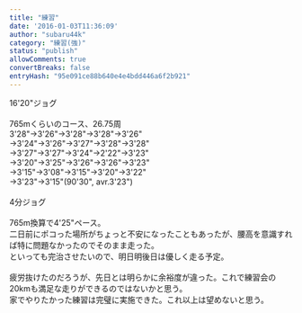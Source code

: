 ```yaml
---
title: "練習"
date: '2016-01-03T11:36:09'
author: "subaru44k"
category: "練習(強)"
status: "publish"
allowComments: true
convertBreaks: false
entryHash: "95e091ce88b640e4e4bdd446a6f2b921"
---
```

16'20"ジョグ<br>
<br>
765mくらいのコース、26.75周<br>
3'28"→3'26"→3'28"→3'28"→3'26"<br>
→3'24"→3'26"→3'27"→3'28"→3'28"<br>
→3'27"→3'27"→3'24"→2'22"→3'23"<br>
→3'20"→3'25"→3'26"→3'26"→3'23"<br>
→3'15"→3'08"→3'15"→3'20"→3'22"<br>
→3'23"→3'15"(90'30", avr.3'23")<br>
<br>
4分ジョグ<br>
<br>
765m換算で4'25"ペース。<br>
二日前にポコった場所がちょっと不安になったこともあったが、腰高を意識すれば特に問題なかったのでそのまま走った。<br>
といっても完治させたいので、明日明後日は優しく走る予定。<br>
<br>
疲労抜けたのだろうが、先日とは明らかに余裕度が違った。これで練習会の20kmも満足な走りができるのではないかと思う。<br>
家でやりたかった練習は完璧に実施できた。これ以上は望めないと思う。
